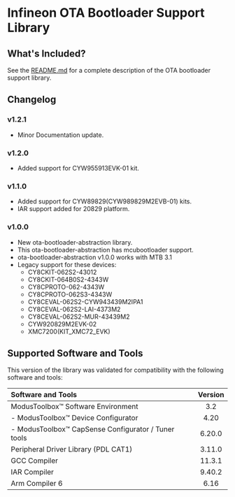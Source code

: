 # Infineon OTA Bootloader Support Library

## What's Included?

See the [README.md](./README.md) for a complete description of the OTA bootloader support library.

## Changelog

### v1.2.1

- Minor Documentation update.

### v1.2.0

- Added support for CYW955913EVK-01 kit.

### v1.1.0

- Added support for CYW89829(CYW989829M2EVB-01) kits.
- IAR support added for 20829 platform.

### v1.0.0

- New ota-bootloader-abstraction library.
- This ota-bootloader-abstraction has mcubootloader support.
- ota-bootloader-abstraction v1.0.0 works with MTB 3.1
- Legacy support for these devices:
    - CY8CKIT-062S2-43012
    - CY8CKIT-064B0S2-4343W
    - CY8CPROTO-062-4343W
    - CY8CPROTO-062S3-4343W
    - CY8CEVAL-062S2-CYW943439M2IPA1
    - CY8CEVAL-062S2-LAI-4373M2
    - CY8CEVAL-062S2-MUR-43439M2
    - CYW920829M2EVK-02
    - XMC7200(KIT_XMC72_EVK)

## Supported Software and Tools
This version of the library was validated for compatibility with the following software and tools:

| Software and Tools                                        | Version |
| :---                                                      | :----:  |
| ModusToolbox&trade; Software Environment                  | 3.2     |
| - ModusToolbox&trade; Device Configurator                 | 4.20    |
| - ModusToolbox&trade; CapSense Configurator / Tuner tools | 6.20.0  |
| Peripheral Driver Library (PDL CAT1)                      | 3.11.0  |
| GCC Compiler                                              | 11.3.1  |
| IAR Compiler                                              | 9.40.2  |
| Arm Compiler 6                                            | 6.16    |
